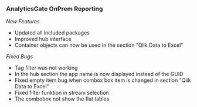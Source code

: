 ### AnalyticsGate OnPrem Reporting

*New Features*
- Updated all included packages
- Improved hub interface
- Container objects can now be used in the section "Qlik Data to Excel"

*Fixed Bugs*
- Tag filter was not working
- In the hub section the app name is now displayed instead of the GUID
- Fixed empty item bug when combox box item is changed in section "Qlik Data to Excel"
- Fixed filter funktion in stream selection
- The combobox not show the flat tables
